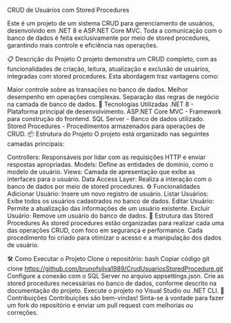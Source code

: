 CRUD de Usuários com Stored Procedures

Este é um projeto de um sistema CRUD para gerenciamento de usuários, desenvolvido em .NET 8 e ASP.NET Core MVC. Toda a comunicação com o banco de dados é feita exclusivamente por meio de stored procedures, garantindo mais controle e eficiência nas operações.

📋 Descrição do Projeto
O projeto demonstra um CRUD completo, com as funcionalidades de criação, leitura, atualização e exclusão de usuários, integradas com stored procedures. Esta abordagem traz vantagens como:

Maior controle sobre as transações no banco de dados.
Melhor desempenho em operações complexas.
Separação das regras de negócio na camada de banco de dados.
🚀 Tecnologias Utilizadas
.NET 8 - Plataforma principal de desenvolvimento.
ASP.NET Core MVC - Framework para construção do frontend.
SQL Server - Banco de dados utilizado.
Stored Procedures - Procedimentos armazenados para operações de CRUD.
📦 Estrutura do Projeto
O projeto está organizado nas seguintes camadas principais:

Controllers: Responsáveis por lidar com as requisições HTTP e enviar respostas apropriadas.
Models: Define as entidades de domínio, como o modelo de usuário.
Views: Camada de apresentação que exibe as interfaces para o usuário.
Data Access Layer: Realiza a interação com o banco de dados por meio de stored procedures.
⚙️ Funcionalidades
Adicionar Usuário: Insere um novo registro de usuário.
Listar Usuários: Exibe todos os usuários cadastrados no banco de dados.
Editar Usuário: Permite a atualização das informações de um usuário existente.
Excluir Usuário: Remove um usuário do banco de dados.
📂 Estrutura das Stored Procedures
As stored procedures estão organizadas para realizar cada uma das operações CRUD, com foco em segurança e performance. Cada procedimento foi criado para otimizar o acesso e a manipulação dos dados de usuário.

🛠️ Como Executar o Projeto
Clone o repositório:
bash
Copiar código
git clone https://github.com/brunofsilva1989/CrudUsuariosStoredProcedure.git
Configure a conexão com o SQL Server no arquivo appsettings.json.
Crie as stored procedures necessárias no banco de dados, conforme descrito na documentação do projeto.
Execute o projeto no Visual Studio ou .NET CLI.
🤝 Contribuições
Contribuições são bem-vindas! Sinta-se à vontade para fazer um fork do repositório e enviar um pull request com melhorias ou correções.

